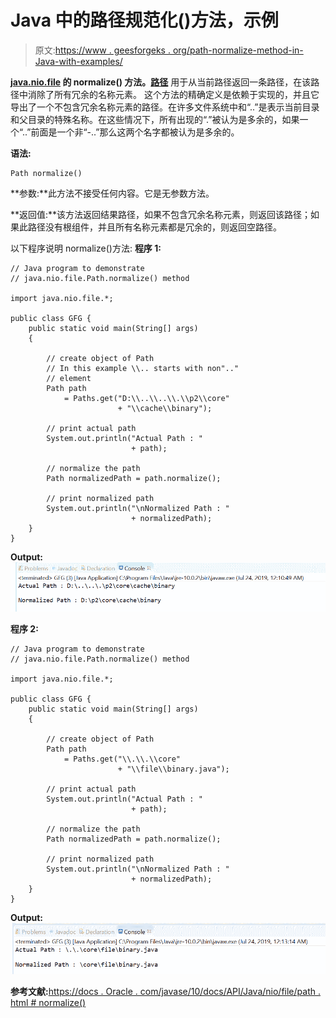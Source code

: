 # Java 中的路径规范化()方法，示例

> 原文:[https://www . geesforgeks . org/path-normalize-method-in-Java-with-examples/](https://www.geeksforgeeks.org/path-normalize-method-in-java-with-examples/)

**[java.nio.file](https://www.geeksforgeeks.org/tag/java-nio-file-package/) 的 **normalize()** 方法。[路径](https://www.geeksforgeeks.org/tag/java-path/)** 用于从当前路径返回一条路径，在该路径中消除了所有冗余的名称元素。
这个方法的精确定义是依赖于实现的，并且它导出了一个不包含冗余名称元素的路径。在许多文件系统中和“..”是表示当前目录和父目录的特殊名称。在这些情况下，所有出现的“.”被认为是多余的，如果一个“..”前面是一个非“-..”那么这两个名字都被认为是多余的。

**语法:**

```
Path normalize()

```

**参数:**此方法不接受任何内容。它是无参数方法。

**返回值:**该方法返回结果路径，如果不包含冗余名称元素，则返回该路径；如果此路径没有根组件，并且所有名称元素都是冗余的，则返回空路径。

以下程序说明 normalize()方法:
**程序 1:**

```
// Java program to demonstrate
// java.nio.file.Path.normalize() method

import java.nio.file.*;

public class GFG {
    public static void main(String[] args)
    {

        // create object of Path
        // In this example \\.. starts with non".."
        // element
        Path path
            = Paths.get("D:\\..\\..\\.\\p2\\core"
                        + "\\cache\\binary");

        // print actual path
        System.out.println("Actual Path : "
                           + path);

        // normalize the path
        Path normalizedPath = path.normalize();

        // print normalized path
        System.out.println("\nNormalized Path : "
                           + normalizedPath);
    }
}
```

**Output:**![](img/92b51da609270716f9af047f8127cae9.png)

**程序 2:**

```
// Java program to demonstrate
// java.nio.file.Path.normalize() method

import java.nio.file.*;

public class GFG {
    public static void main(String[] args)
    {

        // create object of Path
        Path path
            = Paths.get("\\.\\.\\core"
                        + "\\file\\binary.java");

        // print actual path
        System.out.println("Actual Path : "
                           + path);

        // normalize the path
        Path normalizedPath = path.normalize();

        // print normalized path
        System.out.println("\nNormalized Path : "
                           + normalizedPath);
    }
}
```

**Output:**![](img/4a3bd79a031fff685857f40ab3639e87.png)

**参考文献:**[https://docs . Oracle . com/javase/10/docs/API/Java/nio/file/path . html # normalize()](https://docs.oracle.com/javase/10/docs/api/java/nio/file/Path.html#normalize())